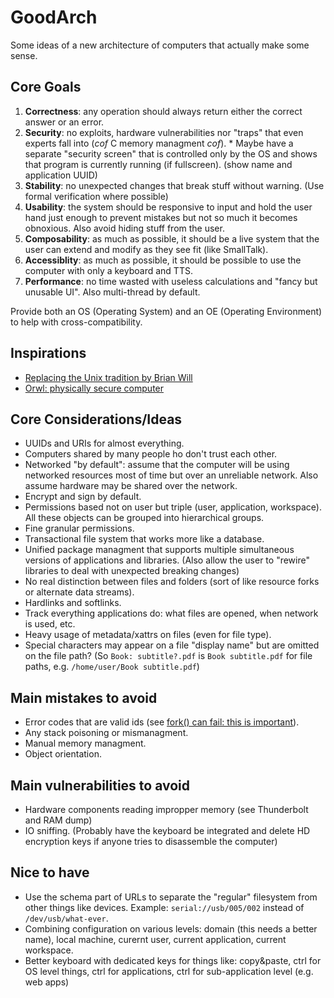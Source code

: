 # GoodArch
Some ideas of a new architecture of computers that actually make some sense.

## Core Goals

  1. **Correctness**: any operation should always return either the correct answer or an error.
  2. **Security**: no exploits, hardware vulnerabilities nor "traps" that even experts fall into (*cof* C memory managment *cof*).
    * Maybe have a separate "security screen" that is controlled only by the OS and shows that program is currently running (if fullscreen). (show name and application UUID)
  3. **Stability**: no unexpected changes that break stuff without warning. (Use formal verification where possible)
  4. **Usability**: the system should be responsive to input and hold the user hand just enough to prevent mistakes but not so much it becomes obnoxious. Also avoid hiding stuff from the user.
  5. **Composability**: as much as possible, it should be a live system that the user can extend and modify as they see fit (like SmallTalk).
  6. **Accessiblity**: as much as possible, it should be possible to use the computer with only a keyboard and TTS.
  7. **Performance**: no time wasted with useless calculations and "fancy but unusable UI". Also multi-thread by default.
  
Provide both an OS (Operating System) and an OE (Operating Environment) to help with cross-compatibility.


## Inspirations

  * [Replacing the Unix tradition by Brian Will](https://www.youtube.com/watch?v=L9v4Mg8wi4U)
  * [Orwl: physically secure computer](https://www.hackster.io/news/orwl-an-open-source-physically-secure-computer-8830f17d5730)

## Core Considerations/Ideas

  * UUIDs and URIs for almost everything.
  * Computers shared by many people ho don't trust each other.
  * Networked "by default": assume that the computer will be using networked resources most of time but over an unreliable network. Also assume hardware may be shared over the network.
  * Encrypt and sign by default.
  * Permissions based not on user but triple (user, application, workspace). All these objects can be grouped into hierarchical groups.
  * Fine granular permissions.
  * Transactional file system that works more like a database.
  * Unified package managment that supports multiple simultaneous versions of applications and libraries. (Also allow the user to "rewire" libraries to deal with unexpected breaking changes)
  * No real distinction between files and folders (sort of like resource forks or alternate data streams).
  * Hardlinks and softlinks.
  * Track everything applications do: what files are opened, when network is used, etc.
  * Heavy usage of metadata/xattrs on files (even for file type).
  * Special characters may appear on a file "display name" but are omitted on the file path? (So `Book: subtitle?.pdf` is `Book subtitle.pdf` for file paths, e.g. `/home/user/Book subtitle.pdf`)

## Main mistakes to avoid

  * Error codes that are valid ids (see [fork() can fail: this is important](https://rachelbythebay.com/w/2014/08/19/fork/)).
  * Any stack poisoning or mismanagment.
  * Manual memory managment.
  * Object orientation.

## Main vulnerabilities to avoid

  * Hardware components reading impropper memory (see Thunderbolt and RAM dump)
  * IO sniffing. (Probably have the keyboard be integrated and delete HD encryption keys if anyone tries to disassemble the computer)

## Nice to have

  * Use the schema part of URLs to separate the "regular" filesystem from other things like devices. Example: ```serial://usb/005/002``` instead of ```/dev/usb/what-ever```.
  * Combining configuration on various levels: domain (this needs a better name), local machine, curernt user, current application, current workspace.
  * Better keyboard with dedicated keys for things like: copy&paste, ctrl for OS level things, ctrl for applications, ctrl for sub-application level (e.g. web apps)
